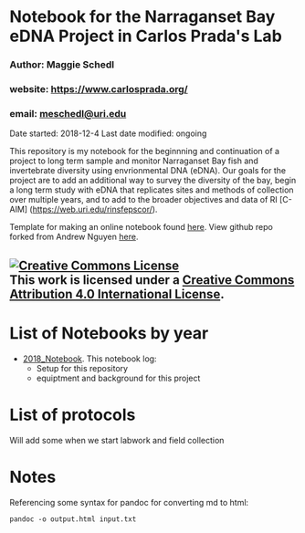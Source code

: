 # Notebook for the Narraganset Bay eDNA Project in Carlos Prada's Lab
### Author: Maggie Schedl  
### website: https://www.carlosprada.org/
### email: meschedl@uri.edu
Date started: 2018-12-4
Last date modified: ongoing    

This repository is my notebook for the beginnning and continuation of a project to long term sample and monitor Narraganset Bay fish and invertebrate diversity using envrionmental DNA (eDNA). Our goals for the project are to add an additional way to survey the diversity of the bay, begin a long term study with eDNA that replicates sites and methods of collection over multiple years, and to add to the broader objectives and data of RI [C-AIM] (https://web.uri.edu/rinsfepscor/).  

Template for making an online notebook found [here](https://github.com/meschedl/NB_eDNA_Notebook/blob/master/Online_notebook_template.md). View github repo forked from Andrew Nguyen [here](https://github.com/adnguyen/Notebooks_and_Protocols).

<a rel="license" href="http://creativecommons.org/licenses/by/4.0/"><img alt="Creative Commons License" style="border-width:0" src="https://i.creativecommons.org/l/by/4.0/88x31.png" /></a><br />This work is licensed under a <a rel="license" href="http://creativecommons.org/licenses/by/4.0/">Creative Commons Attribution 4.0 International License</a>.
------



# List of Notebooks by year    

* [2018_Notebook](https://github.com/meschedl/NB_eDNA_Notebook/blob/master/2018_Notebook.md). This notebook log: 
  * Setup for this repository
  * equiptment and background for this project
  
 


# List of protocols

Will add some when we start labwork and field collection

# Notes

Referencing some syntax for pandoc for converting md to html:

```
pandoc -o output.html input.txt
```
